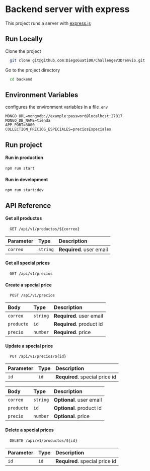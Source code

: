 
# Backend server with express

This project runs a server with [express.js](https://www.npmjs.com/package/express)

## Run Locally

Clone the project

```bash
  git clone git@github.com:DiegoGuati00/ChallengeV3Drenvio.git
```

Go to the project directory

```bash
  cd backend
```

## Environment Variables

configures the environment variables in a file`.env`

```env
MONGO_URL=mongodb://example:password@localhost:27017
MONGO_DB_NAME=tienda
APP_PORT=3000
COLLECTION_PRECIOS_ESPECIALES=preciosEspeciales
```
## Run project
#### Run in production
```
npm run start
```

#### Run in development
```
npm run start:dev
```
## API Reference

#### Get all productos

```http
  GET /api/v1/productos/${correo}
```

| Parameter | Type     | Description                |
| :-------- | :------- | :------------------------- |
| `correo` | `string` | **Required**. user email |

#### Get all special prices

```http
  GET /api/v1/precios
```
#### Create a special price

```http
  POST /api/v1/precios
```

| Body | Type     | Description                |
| :-------- | :------- | :------------------------- |
| `correo` | `string` | **Required**. user email |
| `producto` | `id` | **Required**. product id |
| `precio` | `number` | **Required**. price |

#### Update a special price

```http
  PUT /api/v1/precios/${id}
```

| Parameter | Type     | Description                |
| :-------- | :------- | :------------------------- |
| `id` | `id` | **Required**. special price id |

| Body | Type     | Description                |
| :-------- | :------- | :------------------------- |
| `correo` | `string` | **Optional**. user email |
| `producto` | `id` | **Optional**. product id |
| `precio` | `number` | **Optional**. price |


#### Delete a special prices

```http
  DELETE /api/v1/productos/${id}
```

| Parameter | Type     | Description                |
| :-------- | :------- | :------------------------- |
| `id` | `id` | **Required**. special price id |


